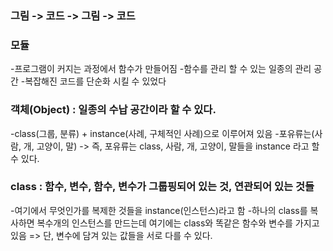 ### 그림 -> 코드 -> 그림 -> 코드

### 모듈
-프로그램이 커지는 과정에서 함수가 만들어짐
-함수를 관리 할 수 있는 일종의 관리 공간
-복잡해진 코드를 단순화 시킬 수 있었다

### 객체(Object) : 일종의 수납 공간이라 할 수 있다.
-class(그룹, 분류) + instance(사례, 구체적인 사례)으로 이루어져 있음
-포유류는(사람, 개, 고양이, 말)
-> 즉, 포유류는 class, 사람, 개, 고양이, 말들을 instance 라고 할 수 있다.

### class : 함수, 변수, 함수, 변수가 그룹핑되어 있는 것, 연관되어 있는 것들
-여기에서 무엇인가를 복제한 것들을 instance(인스턴스)라고 함
-하나의 class를 복사하면 복수개의 인스턴스를 만드는데 여기에는 class와 똑같은 함수와 변수를 가지고 있음
=> 단, 변수에 담겨 있는 값들을 서로 다를 수 있다.
